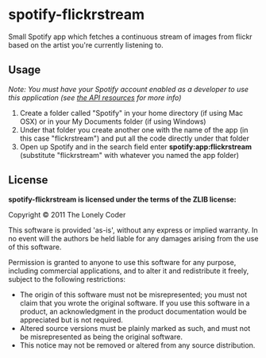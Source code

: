 # spotify-flickrstream

Small Spotify app which fetches a continuous stream of images from flickr based on the artist you're currently listening to.

## Usage

*Note: You must have your Spotify account enabled as a developer to use this application (see [the API resources](https://developer.spotify.com/en/spotify-apps-api/resources/) for more info)*

 1. Create a folder called "Spotify" in your home directory (if using Mac OSX) or in your My Documents folder (if using Windows)
 2. Under that folder you create another one with the name of the app (in this case "flickrstream") and put all the code directly under that folder
 3. Open up Spotify and in the search field enter **spotify:app:flickrstream** (substitute "flickrstream" with whatever you named the app folder)

## License

**spotify-flickrstream is licensed under the terms of the ZLIB license:**

Copyright © 2011 The Lonely Coder 

This software is provided 'as-is', without any express or implied warranty. In no event will the authors be held liable for any damages arising from the use of this software.

Permission is granted to anyone to use this software for any purpose, including commercial applications, and to alter it and redistribute it freely, subject to the following restrictions: 

 * The origin of this software must not be misrepresented; you must not claim that you wrote the original software. If you use this software in a product, an acknowledgment in the product documentation would be appreciated but is not required. 
 * Altered source versions must be plainly marked as such, and must not be misrepresented as being the original software. 
 * This notice may not be removed or altered from any source distribution.